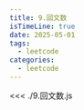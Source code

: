 ```yaml
---
title: 9.回文数
isTimeLine: true
date: 2025-05-01
tags:
  - leetcode
categories:
  - leetcode
---
```


<<< ./9.回文数.js
